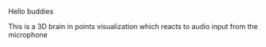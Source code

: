 Hello buddies

This is a 3D brain in points visualization which reacts to audio input from the microphone